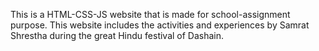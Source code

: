 This is a HTML-CSS-JS website that is made for school-assignment purpose. This website includes the activities and experiences by Samrat Shrestha during the great Hindu festival of Dashain.
